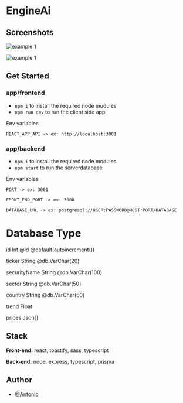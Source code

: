 
# EngineAi



## Screenshots

![example 1](https://github.com/AntonioSilvaVaz/engineAi/blob/main/assets/1.png)

![example 1](https://github.com/AntonioSilvaVaz/engineAi/blob/assets/2.png)


## Get Started
### app/frontend
- ```npm i``` to install the required node modules
- ```npm run dev``` to run the client side app

Env variables

`REACT_APP_API -> ex: http://localhost:3001`

### app/backend
- ```npm i``` to install the required node modules
- ```npm start``` to run the serverdatabase

Env variables


`PORT -> ex: 3001`

`FRONT_END_PORT -> ex: 3000` 

`DATABASE_URL -> ex: postgresql://USER:PASSWORD@HOST:PORT/DATABASE`
# Database Type
  id           Int      @id @default(autoincrement())

  ticker       String   @db.VarChar(20)

  securityName String   @db.VarChar(100)

  sector       String   @db.VarChar(50)

  country      String   @db.VarChar(50)

  trend        Float

  prices       Json[]

## Stack

**Front-end:** react, toastify, sass, typescript

**Back-end:** node, express, typescript, prisma

## Author

- [@Antonio](https://github.com/AntonioSilvaVaz)
